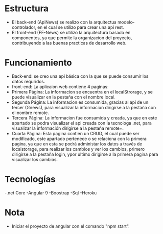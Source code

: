 # Estructura
- El back-end (ApiNews) se realizo con la arquitectua modelo-controlador, en el cual se utilizo para crear una api rest.
- El front-end (FE-News) se utilizo la arquitectura basado en componentes, ya que permite la organizacion del proyecto, contribuyendo a las buenas practicas de desarrollo web.

# Funcionamiento
- Back-end: se creo una api básica con la que se puede consumir los datos requridos.
- front-end: La aplicaion web contiene 4 paginas:  
- Primera Página: La informacion se encuentra en el localStrorage, y se puede visualizar en la pestaña con el nombre local.
- Segunda Página: La informacion es consumida, gracias al api de un tercer (Gnews), para visualizar la informacion dirigirse a la pestaña con el nombre remote.
- Tercera Página: La informacion fue consumida y creada, ya que en este apartado se podra visualizar el api creada con la tecnologa .net, para visualizar la información dirigirse a la pestaña remote+.
- Cuarta Página: Esta pagina contien un CRUD, el cual puede ser modificado, este apartado pertenece o se relaciona con la primera pagina, ya que en esta se podrá administar los datos a través de localstorage, para realizar los cambios y ver los cambios, primero dirigirse a la pestaña login, ypor ultimo dirigirse a la primera pagina para visualizar los cambios.
  
 # Tecnologías
 -.net Core
 -Angular 9
 -Boostrap
 -Sql
 -Heroku
 
  # Nota
  - Iniciar el proyecto de angular con el comando "npm start".
